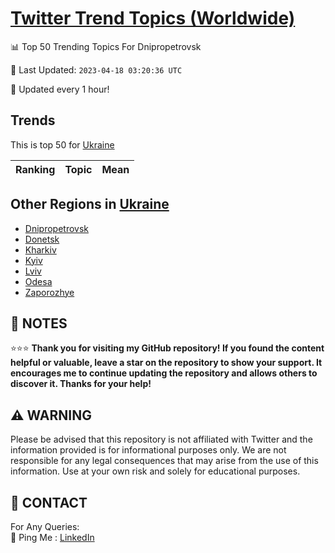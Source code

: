 [Twitter Trend Topics (Worldwide)](https://github.com/ErcinDedeoglu/Twitter-Trend-Topics)
==========


📊 Top 50 Trending Topics For Dnipropetrovsk

📆 Last Updated: `2023-04-18 03:20:36 UTC`

🔧 Updated every 1 hour!


## Trends

This is top 50 for [Ukraine](</Ukraine>)

| Ranking | Topic | Mean |
| ------- | ------------ | ------------ |



## Other Regions in [Ukraine](</Ukraine>)

* [Dnipropetrovsk](</Ukraine/Dnipropetrovsk.md>)
* [Donetsk](</Ukraine/Donetsk.md>)
* [Kharkiv](</Ukraine/Kharkiv.md>)
* [Kyiv](</Ukraine/Kyiv.md>)
* [Lviv](</Ukraine/Lviv.md>)
* [Odesa](</Ukraine/Odesa.md>)
* [Zaporozhye](</Ukraine/Zaporozhye.md>)



## 📝 NOTES

⭐⭐⭐ **Thank you for visiting my GitHub repository! If you found the content helpful or valuable, leave a star on the repository to show your support. It encourages me to continue updating the repository and allows others to discover it. Thanks for your help!**


## ⚠️ WARNING

Please be advised that this repository is not affiliated with Twitter and the information provided is for informational purposes only. We are not responsible for any legal consequences that may arise from the use of this information. Use at your own risk and solely for educational purposes.


## 📨 CONTACT

 For Any Queries:  
            🏓 Ping Me : [LinkedIn](https://www.linkedin.com/in/ercindedeoglu/)
